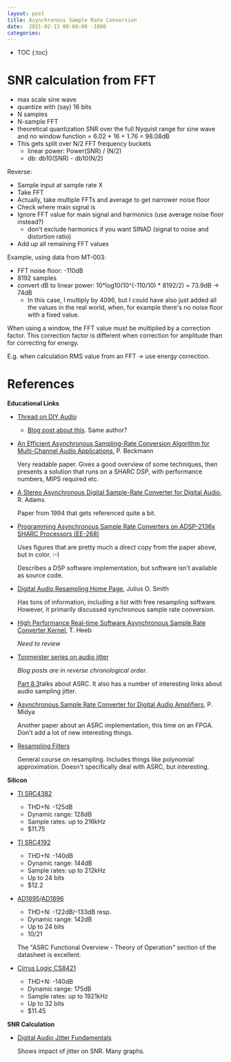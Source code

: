 ```yaml
---
layout: post
title: Asynchronous Sample Rate Conversion
date:  2021-02-13 00:00:00 -1000
categories:
---
```


* TOC
{:toc}

# SNR calculation from FFT

* max scale sine wave
* quantize with (say) 16 bits
* N samples
* N-sample FFT
* theoretical quantization SNR over the full Nyquist range for sine wave and no window function = 6.02 * 16 + 1.76 = 98.08dB
* This gets split over N/2 FFT frequency buckets
    * linear power: Power(SNR) / (N/2)
    * db: db10(SNR) - db10(N/2)

Reverse:
* Sample input at sample rate X
* Take FFT
* Actually, take multiple FFTs and average to get narrower noise floor
* Check where main signal is
* Ignore FFT value for main signal and harmonics (use average noise floor instead?)
    * don't exclude harmonics if you want SINAD (signal to noise and distortion ratio)
* Add up all remaining FFT values 

Example, using data from MT-003:

* FFT noise floor: -110dB
* 8192 samples
* convert dB to linear power: 10*log10(10^(-110/10) * 8192/2) =  73.9dB -> 74dB
    * In this case, I multiply by 4096, but I could have also just added all the values in the real world, when, 
      for example there's no noise floor with a fixed value.

When using a window, the FFT value must be multiplied by a correction factor.
This correction factor is different when correction for amplitude than for correcting for energy.

E.g. when calculation RMS value from an FFT -> use energy correction.

# References


**Educational Links**

* [Thread on DIY Audio](https://www.diyaudio.com/forums/digital-source/28814-asynchronous-sample-rate-conversion.html)

    * [Blog post about this](http://hifiduino.blogspot.com/2009/06/how-asynchronous-rate-conversion-works.html). Same author?

* [An Efficient Asynchronous Sampling-Rate Conversion Algorithm for Multi-Channel Audio Applications](https://dspconcepts.com/white-papers/efficient-asynchronous-sampling-rate-conversion-algorithm-multi-channel-audio), P. Beckmann

    Very readable paper. Gives a good overview of some techniques, then presents a solution that runs
    on a SHARC DSP, with performance numbers, MIPS required etc.

* [A Stereo Asynchronous Digital Sample-Rate Converter for Digital Audio](https://ieeexplore.ieee.org/document/280698), R. Adams

    Paper from 1994 that gets referenced quite a bit.

* [Programming Asynchronous Sample Rate Converters on ADSP-2136x SHARC Processors (EE-268)](https://www.analog.com/media/en/technical-documentation/application-notes/EE268v01.pdf)

    Uses figures that are pretty much a direct copy from the paper above, but in color. :-)

    Describes a DSP software implementation, but software isn't available as source code.

* [Digital Audio Resampling Home Page](https://ccrma.stanford.edu/~jos/resample/), Julius O. Smith

    Has tons of information, including a list with free resampling software. However, it primarily
    discussed synchronous sample rate conversion.

* [High Performance Real-time Software Asynchronous Sample Rate Converter Kernel](https://www.semanticscholar.org/paper/High-Performance-Real-time-Software-Asynchronous-Heeb/6b9e4440ff28326463f82766d54e17aef632ef08), T. Heeb

    *Need to review*

* [Tonmeister series on audio jitter](https://www.tonmeister.ca/wordpress/category/jitter/)

    *Blog posts are in reverse chronological order.*

    [Part 8.3](https://www.tonmeister.ca/wordpress/2018/08/30/jitter-part-8-3-sampling-rate-conversion/)talks about ASRC.
    It also has a number of interesting links about audio sampling jitter.

* [Asynchronous Sample Rate Converter for Digital Audio Amplifiers](https://www.semanticscholar.org/paper/Asynchronous-Sample-Rate-Converter-for-Digital-Midya-Roeckner/25b0e9e86e092563f3c6c9ae4f4fe553db29771d), P. Midya

    Another paper about an ASRC implementation, this time on an FPGA. Don't add a lot of new interesting things.

* [Resampling Filters](http://www.ee.ic.ac.uk/hp/staff/dmb/courses/DSPDF/01300_Resampling.pdf)

    General course on resampling. Includes things like polynomial approximation. Doesn't specifically 
    deal with ASRC, but interesting.

**Silicon**

* [TI SRC4382](https://www.ti.com/product/SRC4382)

    * THD+N: -125dB
    * Dynamic range: 128dB
    * Sample rates: up to 216kHz
    * $11.75

* [TI SRC4192](https://www.ti.com/product/SRC4192)

    * THD+N: -140dB
    * Dynamic range: 144dB
    * Sample rates: up to 212kHz
    * Up to 24 bits
    * $12.2


* [AD1895](https://www.analog.com/en/products/ad1895.html#product-overview)/[AD1896](https://www.analog.com/en/products/ad1896.html#product-overview)

    * THD+N: -122dB/-133dB resp.
    * Dynamic range: 142dB 
    * Up to 24 bits
    * $10/$21

    The "ASRC Functional Overview - Theory of Operation" section of the datasheet is excellent.

* [Cirrus Logic CS8421](https://www.cirrus.com/products/cs8421/)

    * THD+N: -140dB
    * Dynamic range: 175dB
    * Sample rates: up to 1921kHz
    * Up to 32 bits
    * $11.45

**SNR Calculation**

* [Digital Audio Jitter Fundamentals](https://www.audiosciencereview.com/forum/index.php?threads/digital-audio-jitter-fundamentals-part-2.1926/)

    Shows impact of jitter on SNR. Many graphs.

